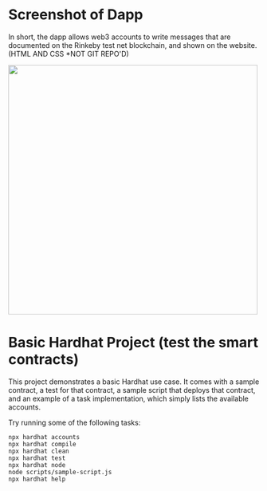 # Screenshot of Dapp
In short, the dapp allows web3 accounts to write messages that are documented on the Rinkeby test net blockchain, and shown on the website. 
(HTML AND CSS *NOT GIT REPO'D)

<img src="https://github.com/0xVitae/My-Portal/blob/main/Portal-ScreenShot.png" width='500'/>


# Basic Hardhat Project (test the smart contracts)

This project demonstrates a basic Hardhat use case. It comes with a sample contract, a test for that contract, a sample script that deploys that contract, and an example of a task implementation, which simply lists the available accounts.

Try running some of the following tasks:

```shell
npx hardhat accounts
npx hardhat compile
npx hardhat clean
npx hardhat test
npx hardhat node
node scripts/sample-script.js
npx hardhat help
```

